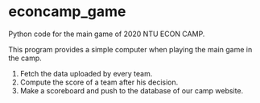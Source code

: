# econcamp_game
Python code for the main game of 2020 NTU ECON CAMP.

This program provides a simple computer when playing the main game in the camp.
1. Fetch the data uploaded by every team.
2. Compute the score of a team after his decision.
3. Make a scoreboard and push to the database of our camp website.
